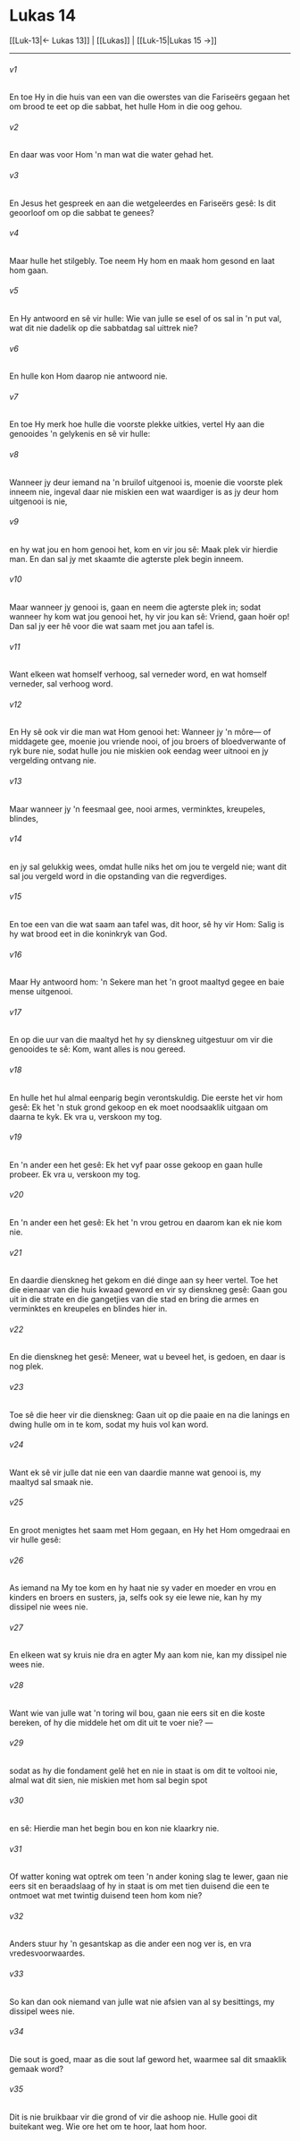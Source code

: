 # Lukas 14

[[Luk-13|← Lukas 13]] | [[Lukas]] | [[Luk-15|Lukas 15 →]]
***

###### v1
En toe Hy in die huis van een van die owerstes van die Fariseërs gegaan het om brood te eet op die sabbat, het hulle Hom in die oog gehou. 
###### v2
En daar was voor Hom 'n man wat die water gehad het. 
###### v3
En Jesus het gespreek en aan die wetgeleerdes en Fariseërs gesê: Is dit geoorloof om op die sabbat te genees? 
###### v4
Maar hulle het stilgebly. Toe neem Hy hom en maak hom gesond en laat hom gaan. 
###### v5
En Hy antwoord en sê vir hulle: Wie van julle se esel of os sal in 'n put val, wat dit nie dadelik op die sabbatdag sal uittrek nie? 
###### v6
En hulle kon Hom daarop nie antwoord nie. 
###### v7
En toe Hy merk hoe hulle die voorste plekke uitkies, vertel Hy aan die genooides 'n gelykenis en sê vir hulle: 
###### v8
Wanneer jy deur iemand na 'n bruilof uitgenooi is, moenie die voorste plek inneem nie, ingeval daar nie miskien een wat waardiger is as jy deur hom uitgenooi is nie, 
###### v9
en hy wat jou en hom genooi het, kom en vir jou sê: Maak plek vir hierdie man. En dan sal jy met skaamte die agterste plek begin inneem. 
###### v10
Maar wanneer jy genooi is, gaan en neem die agterste plek in; sodat wanneer hy kom wat jou genooi het, hy vir jou kan sê: Vriend, gaan hoër op! Dan sal jy eer hê voor die wat saam met jou aan tafel is. 
###### v11
Want elkeen wat homself verhoog, sal verneder word, en wat homself verneder, sal verhoog word. 
###### v12
En Hy sê ook vir die man wat Hom genooi het: Wanneer jy 'n môre— of middagete gee, moenie jou vriende nooi, of jou broers of bloedverwante of ryk bure nie, sodat hulle jou nie miskien ook eendag weer uitnooi en jy vergelding ontvang nie. 
###### v13
Maar wanneer jy 'n feesmaal gee, nooi armes, verminktes, kreupeles, blindes, 
###### v14
en jy sal gelukkig wees, omdat hulle niks het om jou te vergeld nie; want dit sal jou vergeld word in die opstanding van die regverdiges. 
###### v15
En toe een van die wat saam aan tafel was, dit hoor, sê hy vir Hom: Salig is hy wat brood eet in die koninkryk van God. 
###### v16
Maar Hy antwoord hom: 'n Sekere man het 'n groot maaltyd gegee en baie mense uitgenooi. 
###### v17
En op die uur van die maaltyd het hy sy dienskneg uitgestuur om vir die genooides te sê: Kom, want alles is nou gereed. 
###### v18
En hulle het hul almal eenparig begin verontskuldig. Die eerste het vir hom gesê: Ek het 'n stuk grond gekoop en ek moet noodsaaklik uitgaan om daarna te kyk. Ek vra u, verskoon my tog. 
###### v19
En 'n ander een het gesê: Ek het vyf paar osse gekoop en gaan hulle probeer. Ek vra u, verskoon my tog. 
###### v20
En 'n ander een het gesê: Ek het 'n vrou getrou en daarom kan ek nie kom nie. 
###### v21
En daardie dienskneg het gekom en dié dinge aan sy heer vertel. Toe het die eienaar van die huis kwaad geword en vir sy dienskneg gesê: Gaan gou uit in die strate en die gangetjies van die stad en bring die armes en verminktes en kreupeles en blindes hier in. 
###### v22
En die dienskneg het gesê: Meneer, wat u beveel het, is gedoen, en daar is nog plek. 
###### v23
Toe sê die heer vir die dienskneg: Gaan uit op die paaie en na die lanings en dwing hulle om in te kom, sodat my huis vol kan word. 
###### v24
Want ek sê vir julle dat nie een van daardie manne wat genooi is, my maaltyd sal smaak nie. 
###### v25
En groot menigtes het saam met Hom gegaan, en Hy het Hom omgedraai en vir hulle gesê: 
###### v26
As iemand na My toe kom en hy haat nie sy vader en moeder en vrou en kinders en broers en susters, ja, selfs ook sy eie lewe nie, kan hy my dissipel nie wees nie. 
###### v27
En elkeen wat sy kruis nie dra en agter My aan kom nie, kan my dissipel nie wees nie. 
###### v28
Want wie van julle wat 'n toring wil bou, gaan nie eers sit en die koste bereken, of hy die middele het om dit uit te voer nie? — 
###### v29
sodat as hy die fondament gelê het en nie in staat is om dit te voltooi nie, almal wat dit sien, nie miskien met hom sal begin spot 
###### v30
en sê: Hierdie man het begin bou en kon nie klaarkry nie. 
###### v31
Of watter koning wat optrek om teen 'n ander koning slag te lewer, gaan nie eers sit en beraadslaag of hy in staat is om met tien duisend die een te ontmoet wat met twintig duisend teen hom kom nie? 
###### v32
Anders stuur hy 'n gesantskap as die ander een nog ver is, en vra vredesvoorwaardes. 
###### v33
So kan dan ook niemand van julle wat nie afsien van al sy besittings, my dissipel wees nie. 
###### v34
Die sout is goed, maar as die sout laf geword het, waarmee sal dit smaaklik gemaak word? 
###### v35
Dit is nie bruikbaar vir die grond of vir die ashoop nie. Hulle gooi dit buitekant weg. Wie ore het om te hoor, laat hom hoor. 
